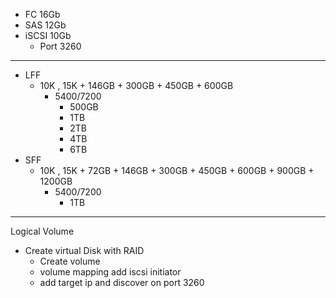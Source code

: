 
- FC    16Gb
- SAS   12Gb
- iSCSI 10Gb
    *  Port 3260
 
----------------------------------------------------------
* LFF
  - 10K , 15K
        + 146GB
        + 300GB
        + 450GB
        + 600GB
    - 5400/7200
        + 500GB
        + 1TB
        + 2TB
        + 4TB
        + 6TB
* SFF
  - 10K , 15K
        + 72GB
        + 146GB
        + 300GB
        +  450GB
        + 600GB
        + 900GB
        + 1200GB
    - 5400/7200
        + 1TB 

  
----------------------------------------------------------
Logical Volume
   - Create virtual Disk with RAID
        - Create volume
        - volume mapping
add iscsi initiator
        - add target ip and discover on port 3260
